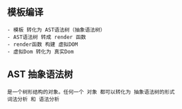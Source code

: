 ## 模板编译
    - 模板 转化为 AST语法树（抽象语法树）
    - AST语法树 转成 render 函数
    - render函数 构建 虚拟DOM
    - 虚拟Dom 转化为 真实Dom
## AST 抽象语法树
    是一个树形结构的对象。任何一个 对象 都可以转化为 抽象语法树的形式 
    词法分析 和 语法分析